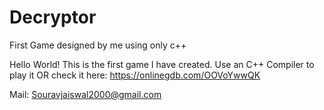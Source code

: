 # Decryptor
First Game designed by me using only c++

Hello World! This is the first game I have created.
Use an C++ Compiler to play it 
OR
check it here: https://onlinegdb.com/OOVoYwwQK


Mail: Souravjaiswal2000@gmail.com
